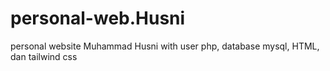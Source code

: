 # personal-web.Husni
personal website Muhammad Husni with user php, database mysql, HTML, dan tailwind css
